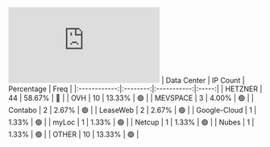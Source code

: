 ![Diagramm](https://github.com/obajay/StateSync-snapshots/blob/main/Projects/Jackal/1/README.md)
| Data Center | IP Count | Percentage | Freq |
|:------------:|:--------:|:-----------:|:-----:|
| HETZNER | 44 | 58.67% | 🔴 |
| OVH | 10 | 13.33% | 🟢 |
| MEVSPACE | 3 | 4.00% | 🟢 |
| Contabo | 2 | 2.67% | 🟢 |
| LeaseWeb | 2 | 2.67% | 🟢 |
| Google-Cloud | 1 | 1.33% | 🟢 |
| myLoc | 1 | 1.33% | 🟢 |
| Netcup | 1 | 1.33% | 🟢 |
| Nubes | 1 | 1.33% | 🟢 |
| OTHER | 10 | 13.33% | 🟢 |